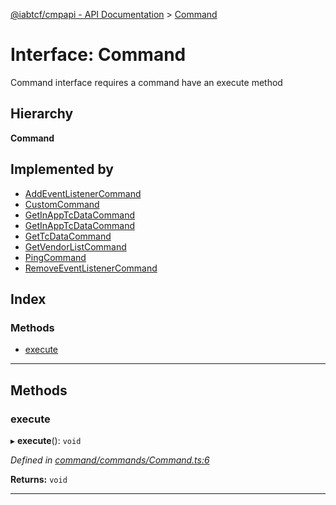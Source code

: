 [@iabtcf/cmpapi - API Documentation](../README.md) > [Command](../interfaces/command.md)

# Interface: Command

Command interface requires a command have an execute method

## Hierarchy

**Command**

## Implemented by

* [AddEventListenerCommand](../classes/addeventlistenercommand.md)
* [CustomCommand](../classes/customcommand.md)
* [GetInAppTcDataCommand](../classes/getinapptcdatacommand.md)
* [GetInAppTcDataCommand](../classes/getinapptcdatacommand.md)
* [GetTcDataCommand](../classes/gettcdatacommand.md)
* [GetVendorListCommand](../classes/getvendorlistcommand.md)
* [PingCommand](../classes/pingcommand.md)
* [RemoveEventListenerCommand](../classes/removeeventlistenercommand.md)

## Index

### Methods

* [execute](command.md#execute)

---

## Methods

<a id="execute"></a>

###  execute

▸ **execute**(): `void`

*Defined in [command/commands/Command.ts:6](https://github.com/chrispaterson/iabtcf/blob/aa3fc72/modules/cmpapi/src/command/commands/Command.ts#L6)*

**Returns:** `void`

___

